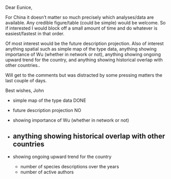 Dear Eunice,

For China it doesn’t matter so much precisely which analyses/data are available. Any credible figure/table (could be simple) would be welcome. So if interested I would block off a small amount of time and do whatever is easiest/fastest in that order. 

Of most interest would be the future description projection. Also of interest anything spatial such as simple map of the type data, anything showing importance of Wu (whether in network or not), anything showing ongoing upward trend for the country, and anything showing historical overlap with other countries..

Will get to the comments but was distracted by some pressing matters the last couple of days.

Best wishes,
John



- simple map of the type data
DONE

- future description projection 
NO

- showing importance of Wu (whether in network or not)


- anything showing historical overlap with other countries
  - 


- showing ongoing upward trend for the country
  - number of species descriptions over the years
  - number of active authors